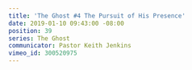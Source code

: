 ```yaml
---
title: 'The Ghost #4 The Pursuit of His Presence'
date: 2019-01-10 09:43:00 -08:00
position: 39
series: The Ghost
communicator: Pastor Keith Jenkins
vimeo_id: 300520975
---
```


